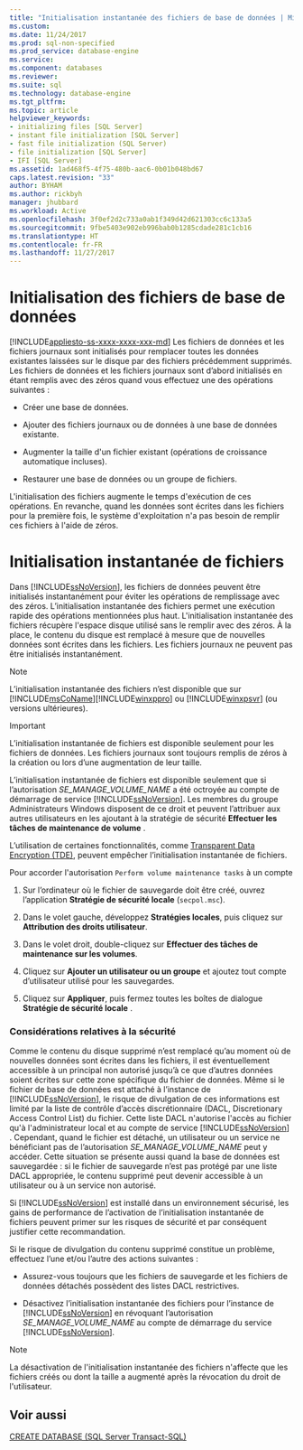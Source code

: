 ```yaml
---
title: "Initialisation instantanée des fichiers de base de données | Microsoft Docs"
ms.custom: 
ms.date: 11/24/2017
ms.prod: sql-non-specified
ms.prod_service: database-engine
ms.service: 
ms.component: databases
ms.reviewer: 
ms.suite: sql
ms.technology: database-engine
ms.tgt_pltfrm: 
ms.topic: article
helpviewer_keywords:
- initializing files [SQL Server]
- instant file initialization [SQL Server]
- fast file initialization (SQL Server)
- file initialization [SQL Server]
- IFI [SQL Server]
ms.assetid: 1ad468f5-4f75-480b-aac6-0b01b048bd67
caps.latest.revision: "33"
author: BYHAM
ms.author: rickbyh
manager: jhubbard
ms.workload: Active
ms.openlocfilehash: 3f0ef2d2c733a0ab1f349d42d621303cc6c133a5
ms.sourcegitcommit: 9fbe5403e902eb996bab0b1285cdade281c1cb16
ms.translationtype: HT
ms.contentlocale: fr-FR
ms.lasthandoff: 11/27/2017
---
```

# <a name="database-file-initialization"></a>Initialisation des fichiers de base de données
[!INCLUDE[appliesto-ss-xxxx-xxxx-xxx-md](../../includes/appliesto-ss-xxxx-xxxx-xxx-md.md)] Les fichiers de données et les fichiers journaux sont initialisés pour remplacer toutes les données existantes laissées sur le disque par des fichiers précédemment supprimés. Les fichiers de données et les fichiers journaux sont d’abord initialisés en étant remplis avec des zéros quand vous effectuez une des opérations suivantes :  
  
- Créer une base de données.  
  
- Ajouter des fichiers journaux ou de données à une base de données existante.  
  
- Augmenter la taille d'un fichier existant (opérations de croissance automatique incluses).  
  
- Restaurer une base de données ou un groupe de fichiers.  
  
L'initialisation des fichiers augmente le temps d'exécution de ces opérations. En revanche, quand les données sont écrites dans les fichiers pour la première fois, le système d'exploitation n'a pas besoin de remplir ces fichiers à l'aide de zéros.  
  
# <a name="instant-file-initialization-ifi"></a>Initialisation instantanée de fichiers  
Dans [!INCLUDE[ssNoVersion](../../includes/ssnoversion-md.md)], les fichiers de données peuvent être initialisés instantanément pour éviter les opérations de remplissage avec des zéros. L’initialisation instantanée des fichiers permet une exécution rapide des opérations mentionnées plus haut. L'initialisation instantanée des fichiers récupère l'espace disque utilisé sans le remplir avec des zéros. À la place, le contenu du disque est remplacé à mesure que de nouvelles données sont écrites dans les fichiers. Les fichiers journaux ne peuvent pas être initialisés instantanément.  
  
> [!NOTE]  
>  L’initialisation instantanée des fichiers n’est disponible que sur [!INCLUDE[msCoName](../../includes/msconame-md.md)][!INCLUDE[winxppro](../../includes/winxppro-md.md)] ou [!INCLUDE[winxpsvr](../../includes/winxpsvr-md.md)] (ou versions ultérieures).  

> [!IMPORTANT]
> L’initialisation instantanée de fichiers est disponible seulement pour les fichiers de données. Les fichiers journaux sont toujours remplis de zéros à la création ou lors d’une augmentation de leur taille.
  
L’initialisation instantanée de fichiers est disponible seulement que si l’autorisation *SE_MANAGE_VOLUME_NAME* a été octroyée au compte de démarrage de service [!INCLUDE[ssNoVersion](../../includes/ssnoversion-md.md)]. Les membres du groupe Administrateurs Windows disposent de ce droit et peuvent l’attribuer aux autres utilisateurs en les ajoutant à la stratégie de sécurité **Effectuer les tâches de maintenance de volume** .  
  
L’utilisation de certaines fonctionnalités, comme [Transparent Data Encryption (TDE)](../../relational-databases/security/encryption/transparent-data-encryption.md), peuvent empêcher l’initialisation instantanée de fichiers.  
  
Pour accorder l'autorisation `Perform volume maintenance tasks` à un compte  
  
1.  Sur l’ordinateur où le fichier de sauvegarde doit être créé, ouvrez l’application **Stratégie de sécurité locale** (`secpol.msc`).  
  
2.  Dans le volet gauche, développez **Stratégies locales**, puis cliquez sur **Attribution des droits utilisateur**.  
  
3.  Dans le volet droit, double-cliquez sur **Effectuer des tâches de maintenance sur les volumes**.  
  
4.  Cliquez sur **Ajouter un utilisateur ou un groupe** et ajoutez tout compte d’utilisateur utilisé pour les sauvegardes.  
  
5.  Cliquez sur **Appliquer**, puis fermez toutes les boîtes de dialogue **Stratégie de sécurité locale** .  
  
### <a name="security-considerations"></a>Considérations relatives à la sécurité  
 Comme le contenu du disque supprimé n’est remplacé qu’au moment où de nouvelles données sont écrites dans les fichiers, il est éventuellement accessible à un principal non autorisé jusqu’à ce que d’autres données soient écrites sur cette zone spécifique du fichier de données. Même si le fichier de base de données est attaché à l’instance de [!INCLUDE[ssNoVersion](../../includes/ssnoversion-md.md)], le risque de divulgation de ces informations est limité par la liste de contrôle d’accès discrétionnaire (DACL, Discretionary Access Control List) du fichier. Cette liste DACL n'autorise l'accès au fichier qu'à l'administrateur local et au compte de service [!INCLUDE[ssNoVersion](../../includes/ssnoversion-md.md)] . Cependant, quand le fichier est détaché, un utilisateur ou un service ne bénéficiant pas de l’autorisation *SE_MANAGE_VOLUME_NAME* peut y accéder. Cette situation se présente aussi quand la base de données est sauvegardée : si le fichier de sauvegarde n’est pas protégé par une liste DACL appropriée, le contenu supprimé peut devenir accessible à un utilisateur ou à un service non autorisé.  
 
 Si [!INCLUDE[ssNoVersion](../../includes/ssnoversion-md.md)] est installé dans un environnement sécurisé, les gains de performance de l’activation de l’initialisation instantanée de fichiers peuvent primer sur les risques de sécurité et par conséquent justifier cette recommandation.
  
 Si le risque de divulgation du contenu supprimé constitue un problème, effectuez l’une et/ou l’autre des actions suivantes :  
  
- Assurez-vous toujours que les fichiers de sauvegarde et les fichiers de données détachés possèdent des listes DACL restrictives.  
  
- Désactivez l’initialisation instantanée des fichiers pour l’instance de [!INCLUDE[ssNoVersion](../../includes/ssnoversion-md.md)] en révoquant l’autorisation *SE_MANAGE_VOLUME_NAME* au compte de démarrage du service [!INCLUDE[ssNoVersion](../../includes/ssnoversion-md.md)].  
  
> [!NOTE]  
> La désactivation de l'initialisation instantanée des fichiers n'affecte que les fichiers créés ou dont la taille a augmenté après la révocation du droit de l'utilisateur.  
  
## <a name="see-also"></a>Voir aussi  
 [CREATE DATABASE &#40;SQL Server Transact-SQL&#41;](../../t-sql/statements/create-database-sql-server-transact-sql.md)  
  
  
